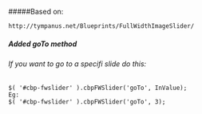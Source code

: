 #####Based on:
```
http://tympanus.net/Blueprints/FullWidthImageSlider/
```

##### Added goTo method
###### If you want to go to a specifi slide do this:
```
$( '#cbp-fwslider' ).cbpFWSlider('goTo', InValue);
Eg:
$( '#cbp-fwslider' ).cbpFWSlider('goTo', 3);
```



